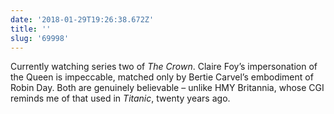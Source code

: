 ```yaml
---
date: '2018-01-29T19:26:38.672Z'
title: ''
slug: '69998'
---
```

Currently watching series two of _The Crown_. Claire Foy’s impersonation of the Queen is impeccable, matched only by Bertie Carvel’s embodiment of Robin Day. Both are genuinely believable – unlike HMY Britannia, whose CGI reminds me of that used in _Titanic_, twenty years ago.
